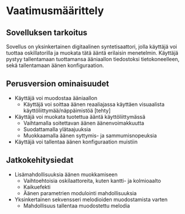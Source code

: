 # Vaatimusmäärittely #

## Sovelluksen tarkoitus ##
Sovellus on yksinkertainen digitaalinen syntetisaattori, jolla käyttäjä voi tuottaa oskillatorilla ja muokata tätä ääntä erilaisin menetelmin. Käyttäjä pystyy tallentamaan tuottamansa ääniaallon tiedostoksi tietokoneelleen, sekä tallentamaan äänen konfiguraation. 


## Perusversion ominaisuudet ##

- Käyttäjä voi muodostaa ääniaallon
  - Käyttäjä voi soittaa äänen reaaliajassa käyttäen visuaalista käyttöliittymää/näppäimistöä [tehty]
- Käyttäjä voi muokata tuotettua ääntä käyttöliittymässä
  - Vaihtamalla soitettavan äänen äänenvoimakkuutta
  - Suodattamalla ylätaajuuksia
  - Muokkaamalla äänen syttymis- ja sammumisnopeuksia
- Käyttäjä voi tallentaa äänen konfiguraation muistiin

## Jatkokehitysiedat ##

- Lisämahdollisuuksia äänen muokkamiseen
  - Vaihtoehtoisia oskilaattoreita, kuten kantti- ja kolmioaalto
  - Kaikuefekti
  - Äänen parametrien modulointi mahdollisuuksia
- Yksinkertainen sekvensseri melodioiden muodostamista varten
  - Mahdollisuus tallentaa muodostettu melodia



